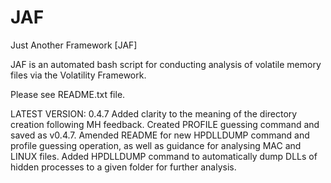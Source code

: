 # JAF
Just Another Framework [JAF]

JAF is an automated bash script for conducting analysis of volatile memory files via the Volatility Framework.

Please see README.txt file.

LATEST VERSION: 0.4.7
Added clarity to the meaning of the directory creation following MH feedback.
Created PROFILE guessing command and saved as v0.4.7.
Amended README for new HPDLLDUMP command and profile guessing operation, as well as guidance for analysing MAC and LINUX files.
Added HPDLLDUMP command to automatically dump DLLs of hidden processes to a given folder for further analysis.
